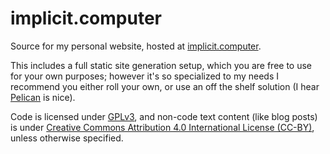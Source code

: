 # implicit.computer
Source for my personal website, hosted at [implicit.computer](https://implicit.computer).

This includes a full static site generation setup, which you are free to use for your own purposes; however it's so specialized to my needs I recommend you either roll your own, or use an off the shelf solution (I hear [Pelican](https://github.com/getpelican/pelican) is nice).


Code is licensed under [GPLv3](https://www.gnu.org/licenses/gpl-3.0.en.html#license-text), and non-code text content (like blog posts) is under [Creative Commons Attribution 4.0 International License (CC-BY)](https://creativecommons.org/licenses/by/4.0/legalcode), unless otherwise specified.

